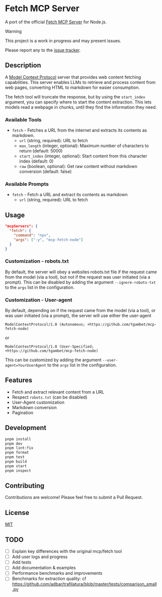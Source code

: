 # Fetch MCP Server

A port of the official [Fetch MCP Server](https://github.com/modelcontextprotocol/servers/tree/main/src/fetch) for Node.js.

> [!WARNING]
> This project is a work in progress and may present issues.
>
> Please report any to the [issue tracker](https://github.com/tgambet/mcp-fetch-node/issues).

## Description

A [Model Context Protocol](https://modelcontextprotocol.io/) server that provides web content fetching capabilities. This server enables LLMs to retrieve and process content from web pages, converting HTML to markdown for easier consumption.

The fetch tool will truncate the response, but by using the `start_index` argument, you can specify where to start the content extraction. This lets models read a webpage in chunks, until they find the information they need.

### Available Tools

- `fetch` - Fetches a URL from the internet and extracts its contents as markdown.
  - `url` (string, required): URL to fetch
  - `max_length` (integer, optional): Maximum number of characters to return (default: 5000)
  - `start_index` (integer, optional): Start content from this character index (default: 0)
  - `raw` (boolean, optional): Get raw content without markdown conversion (default: false)

### Available Prompts

- `fetch` - Fetch a URL and extract its contents as markdown
  - `url` (string, required): URL to fetch

## Usage

```json
"mcpServers": {
  "fetch": {
    "command": "npx",
    "args": ["-y", "mcp-fetch-node"]
  }
}
```

<!-- ```json
"mcpServers": {
  "fetch": {
    "command": "docker",
    "args": ["run", "-i", "--rm", "tgambet/mcp-fetch-node"]
  }
}
``` -->

### Customization - robots.txt

By default, the server will obey a websites robots.txt file if the request came from the model (via a tool), but not if the request was user initiated (via a prompt). This can be disabled by adding the argument `--ignore-robots-txt` to the `args` list in the configuration.

### Customization - User-agent

By default, depending on if the request came from the model (via a tool), or was user initiated (via a prompt), the server will use either the user-agent

```
ModelContextProtocol/1.0 (Autonomous; +https://github.com/tgambet/mcp-fetch-node)
```

or

```
ModelContextProtocol/1.0 (User-Specified; +https://github.com/tgambet/mcp-fetch-node)
```

This can be customized by adding the argument `--user-agent=YourUserAgent` to the `args` list in the configuration.

## Features

- Fetch and extract relevant content from a URL
- Respect `robots.txt` (can be disabled)
- User-Agent customization
- Markdown conversion
- Pagination

## Development

```bash
pnpm install
pnpm dev
pnpm lint:fix
pnpm format
pnpm test
pnpm build
pnpm start
pnpm inspect
```

## Contributing

Contributions are welcome! Please feel free to submit a Pull Request.

## License

[MIT](https://choosealicense.com/licenses/mit/)

## TODO

- [ ] Explain key differences with the original mcp/fetch tool
- [ ] Add user logs and progress
- [ ] Add tests
- [ ] Add documentation & examples
- [ ] Performance benchmarks and improvements
- [ ] Benchmarks for extraction quality: cf https://github.com/adbar/trafilatura/blob/master/tests/comparison_small.py
